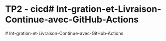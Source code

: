 # TP2 - cicd#   I n t - g r a t i o n - e t - L i v r a i s o n - C o n t i n u e - a v e c - G i t H u b - A c t i o n s  
 #   I n t - g r a t i o n - e t - L i v r a i s o n - C o n t i n u e - a v e c - G i t H u b - A c t i o n s  
 